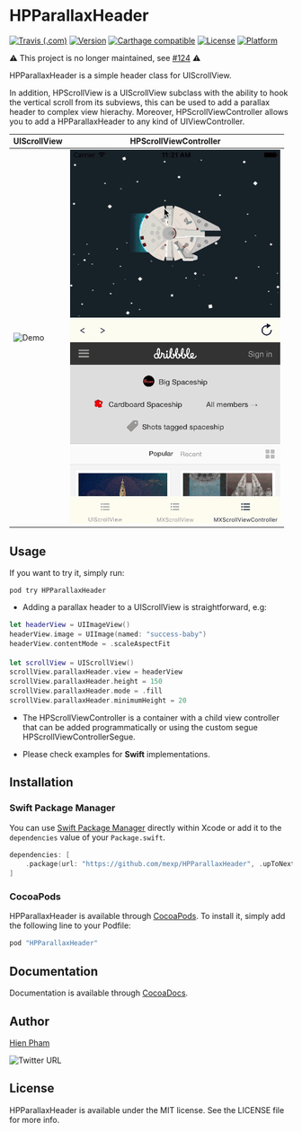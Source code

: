 # HPParallaxHeader

[![Travis (.com)](https://img.shields.io/travis/com/ngochiencse/HPParallaxHeader)](https://www.travis-ci.com/github/ngochiencse/HPParallaxHeader)
[![Version](https://img.shields.io/cocoapods/v/HPParallaxHeader.svg?style=flat)](http://cocoapods.org/pods/HPParallaxHeader)
[![Carthage compatible](https://img.shields.io/badge/Carthage-compatible-4BC51D.svg?style=flat)](https://github.com/Carthage/Carthage)
[![License](https://img.shields.io/cocoapods/l/HPParallaxHeader.svg?style=flat)](http://cocoapods.org/pods/HPParallaxHeader)
[![Platform](https://img.shields.io/cocoapods/p/HPParallaxHeader.svg?style=flat)](http://cocoapods.org/pods/HPParallaxHeader)

:warning: This project is no longer maintained, see [#124](https://github.com/maxep/HPParallaxHeader/issues/124) :warning:

HPParallaxHeader is a simple header class for UIScrollView.

In addition, HPScrollView is a UIScrollView subclass with the ability to hook the vertical scroll from its subviews, this can be used to add a parallax header to complex view hierachy. Moreover, HPScrollViewController allows you to add a HPParallaxHeader to any kind of UIViewController.

|             UIScrollView        |           HPScrollViewController          |
|---------------------------------|-------------------------------------------|
|![Demo](Example/demo1.gif)|![Demo](Example/demo2.gif)|

## Usage

If you want to try it, simply run:

```
pod try HPParallaxHeader
```

+ Adding a parallax header to a UIScrollView is straightforward, e.g:

```swift
let headerView = UIImageView()
headerView.image = UIImage(named: "success-baby")
headerView.contentMode = .scaleAspectFit

let scrollView = UIScrollView()
scrollView.parallaxHeader.view = headerView
scrollView.parallaxHeader.height = 150
scrollView.parallaxHeader.mode = .fill
scrollView.parallaxHeader.minimumHeight = 20
```

+ The HPScrollViewController is a container with a child view controller that can be added programmatically or using the custom segue HPScrollViewControllerSegue.

+ Please check examples for **Swift** implementations.

## Installation

### Swift Package Manager 

You can use  [Swift Package Manager](https://swift.org/package-manager/)  directly within Xcode or add it to the `dependencies` value of your `Package.swift`.

```swift
dependencies: [
    .package(url: "https://github.com/mexp/HPParallaxHeader", .upToNextMajor(from: "1.1.0"))
]
```

### CocoaPods

HPParallaxHeader is available through [CocoaPods](http://cocoapods.org). To install it, simply add the following line to your Podfile:

```ruby
pod "HPParallaxHeader"
```

## Documentation

Documentation is available through [CocoaDocs](http://cocoadocs.org/docsets/HPParallaxHeader/).

## Author

[Hien Pham](https://github.com/ngochiencse)

![Twitter URL](https://img.shields.io/twitter/url?label=Hien%20Pham&url=https%3A%2F%2Ftwitter.com%2Fngochien91)

## License

HPParallaxHeader is available under the MIT license. See the LICENSE file for more info.
